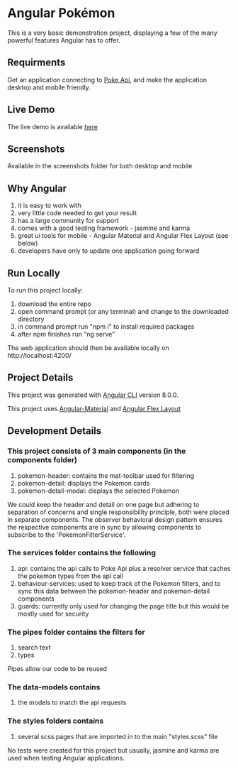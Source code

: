 # Angular Pokémon

This is a very basic demonstration project, displaying a few of the many powerful features Angular has to offer. 

## Requirments
Get an application connecting to <a href="https://pokeapi.co/" target="_blank">Poke Api</a>, and make the application desktop and mobile friendly.

## Live Demo

The live demo is available <a href="https://appdemo1.com" target="_blank">here</a>

## Screenshots

Available in the screenshots folder for both desktop and mobile

## Why Angular

1. it is easy to work with
2. very little code needed to get your result
3. has a large community for support 
4. comes with a good testing framework - jasmine and karma
5. great ui tools for mobile - Angular Material and Angular Flex Layout (see below)
6. developers have only to update one application going forward

## Run Locally

To run this project locally:
1. download the entire repo
2. open command prompt (or any terminal) and change to the downloaded directory 
3. in command prompt run "npm i" to install required packages 
4. after npm finishes run "ng serve"

The web application should then be available locally on http://localhost:4200/

## Project Details

This project was generated with <a href="https://github.com/angular/angular-cli" target="_blank">Angular CLI</a> version 8.0.0.

This project uses <a href="https://material.angular.io/" target="_blank">Angular-Material</a> and <a href="https://github.com/angular/flex-layout#readme" target="_blank">Angular Flex Layout</a>

## Development Details

### This project consists of 3 main components (in the components folder) 
1. pokemon-header: contains the mat-toolbar used for filtering
2. pokemon-detail: displays the Pokemon cards
3. pokemon-detail-modal: displays the selected Pokemon

We could keep the header and detail on one page but adhering to separation of concerns and single responsibility principle, both were placed in separate components. The observer behavioral design pattern ensures the respective components are in sync by allowing components to subscribe to the 'PokemonFilterService'.

### The services folder contains the following
1. api: contains the api calls to Poke Api plus a resolver service that caches the pokemon types from the api call
2. behaviour-services: used to keep track of the Pokemon filters, and to sync this data between the pokemon-header and pokemon-detail components
3. guards: currently only used for changing the page title but this would be mostly used for security

### The pipes folder contains the filters for 
1. search text 
2. types

Pipes allow our code to be reused

### The data-models contains 
1. the models to match the api requests

### The styles folders contains 
1. several scss pages that are imported in to the main "styles.scss" file

No tests were created for this project but usually, jasmine and karma are used when testing Angular applications.
